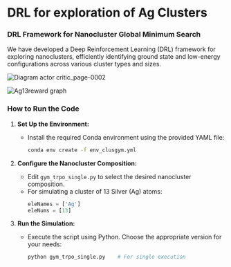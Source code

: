 # DRL for exploration of Ag Clusters
### DRL Framework for Nanocluster Global Minimum Search 
We have developed a Deep Reinforcement Learning (DRL) framework for exploring nanoclusters, efficiently identifying ground state and low-energy configurations across various cluster types and sizes. 

![Diagram actor critic_page-0002](https://github.com/user-attachments/assets/358e0c86-16a9-4bbc-a94b-9e95fa90804c)

![Ag13reward graph](https://github.com/user-attachments/assets/4d678beb-83aa-4c2f-ad44-b0f20b4c6da9)


### How to Run the Code

1. **Set Up the Environment:**
   - Install the required Conda environment using the provided YAML file:
     ```bash
     conda env create -f env_clusgym.yml
     ```

2. **Configure the Nanocluster Composition:**
   - Edit `gym_trpo_single.py` to select the desired nanocluster composition.
   - For simulating a cluster of 13 Silver (Ag) atoms:
     ```python
     eleNames = ['Ag']
     eleNums = [13]
     ```

3. **Run the Simulation:**
   - Execute the script using Python. Choose the appropriate version for your needs:
     ```bash
     python gym_trpo_single.py    # For single execution
     ```
